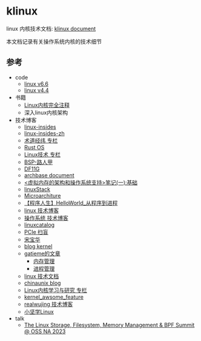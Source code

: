 # klinux

linux 内核技术文档: [klinux document](https://luzhixing12345.github.io/klinux/)

本文档记录有关操作系统内核的技术细节

## 参考

- code
  - [linux v6.6](https://github.com/torvalds/linux/tree/v6.6)
  - [linux v4.4](https://github.com/torvalds/linux/tree/v4.4)
- 书籍
  - [Linux内核完全注释](http://oldlinux.org/download/CLK-5.0-WithCover.pdf)
  - 深入linux内核架构
- 技术博客
  - [linux-insides](https://github.com/0xAX/linux-insides)
  - [linux-insides-zh](https://github.com/MintCN/linux-insides-zh)
  - [术道经纬 专栏](https://www.zhihu.com/column/c_1108400140804726784)
  - [Rust OS](https://os.phil-opp.com/zh-CN/)
  - [Linux技术 专栏](https://www.zhihu.com/column/c_1445694677312245760)
  - [BSP-路人甲](https://www.cnblogs.com/jianhua1992)
  - [DF11G](https://www.cnblogs.com/DF11G)
  - [archbase document](https://foxsen.github.io/archbase/)
  - [<虚拟内存的架构和操作系统支持>笔记(一):基础](https://zhuanlan.zhihu.com/p/587353806)
  - [linuxStack](https://github.com/g0dA/linuxStack)
  - [Microarchiture](https://blog.csdn.net/hit_shaoqi/category_9791833.html)
  - [【程序人生】HelloWorld_从程序到进程](https://blog.csdn.net/huiyeruzhou/article/details/130818548)
  - [linux 技术博客](https://www.junmajinlong.com/tags/Linux/)
  - [操作系统 技术博客](https://www.junmajinlong.com/tags/OS/)
  - [linuxcatalog](https://github.com/zhangjaycee/real_tech/wiki/linuxcatalog)
  - [PCIe 扫盲](http://blog.chinaaet.com/justlxy/p/5100053251)
  - [宋宝华](https://blog.csdn.net/21cnbao?type=blog)
  - [blog kernel](https://kernel.blog.csdn.net/?type=blog)
  - [gatieme的文章](https://www.zhihu.com/people/gatieme/posts)
    - [内存管理](https://kernel.blog.csdn.net/article/details/52384965)
    - [进程管理](https://kernel.blog.csdn.net/article/details/51456569)
  - [linux 技术文档](https://arthurchiao.art/categories/)
  - [chinaunix blog](http://blog.chinaunix.net/uid/23769728.html)
  - [Linux内核学习与研究 专栏](https://www.zhihu.com/column/fishland)
  - [kernel_awsome_feature](https://github.com/0voice/kernel_awsome_feature)
  - [realwujing 技术博客](https://realwujing.github.io/tags/)
  - [小坚学Linux](https://blog.csdn.net/sinat_22338935?type=blog)
- talk
  - [The Linux Storage, Filesystem, Memory Management & BPF Summit @ OSS NA 2023](https://www.youtube.com/playlist?list=PLbzoR-pLrL6rlmdpJ3-oMgU_zxc1wAhjS)